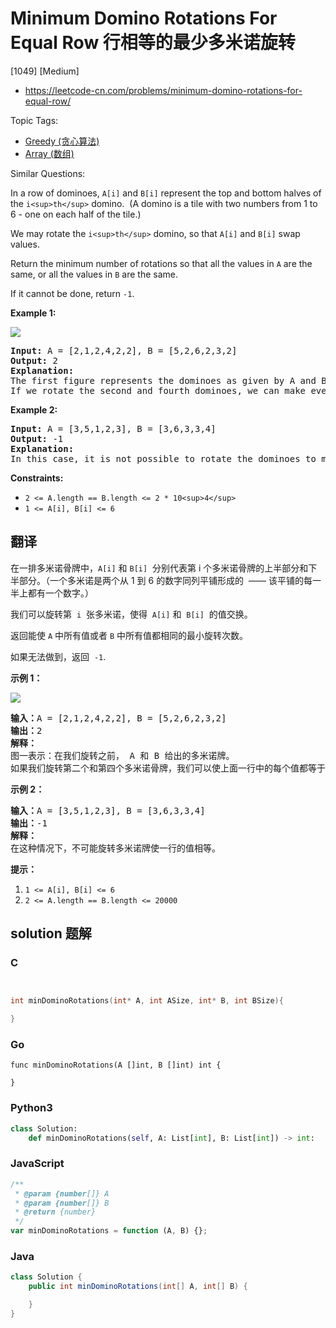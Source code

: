 # Minimum Domino Rotations For Equal Row 行相等的最少多米诺旋转

[1049] [Medium]

- https://leetcode-cn.com/problems/minimum-domino-rotations-for-equal-row/

Topic Tags:

- [Greedy (贪心算法)](https://leetcode-cn.com/tag/greedy/)
- [Array (数组)](https://leetcode-cn.com/tag/array/)

Similar Questions:

In a row of dominoes, `A[i]` and `B[i]` represent the top and bottom halves of the `i<sup>th</sup>` domino.  (A domino is a tile with two numbers from 1 to 6 - one on each half of the tile.)

We may rotate the `i<sup>th</sup>` domino, so that `A[i]` and `B[i]` swap values.

Return the minimum number of rotations so that all the values in `A` are the same, or all the values in `B` are the same.

If it cannot be done, return `-1`.

**Example 1:**

![](https://assets.leetcode.com/uploads/2019/03/08/domino.png)

<pre><strong>Input:</strong> A = [2,1,2,4,2,2], B = [5,2,6,2,3,2]
<strong>Output:</strong> 2
<strong>Explanation:</strong> 
The first figure represents the dominoes as given by A and B: before we do any rotations.
If we rotate the second and fourth dominoes, we can make every value in the top row equal to 2, as indicated by the second figure.
</pre>

**Example 2:**

<pre><strong>Input:</strong> A = [3,5,1,2,3], B = [3,6,3,3,4]
<strong>Output:</strong> -1
<strong>Explanation:</strong> 
In this case, it is not possible to rotate the dominoes to make one row of values equal.
</pre>

**Constraints:**

- `2 <= A.length == B.length <= 2 * 10<sup>4</sup>`
- `1 <= A[i], B[i] <= 6`

## 翻译

在一排多米诺骨牌中，`A[i]` 和 `B[i]`  分别代表第 i 个多米诺骨牌的上半部分和下半部分。（一个多米诺是两个从 1 到 6 的数字同列平铺形成的  —— 该平铺的每一半上都有一个数字。）

我们可以旋转第  `i`  张多米诺，使得  `A[i]` 和  `B[i]`  的值交换。

返回能使 `A` 中所有值或者 `B` 中所有值都相同的最小旋转次数。

如果无法做到，返回  `-1`.

**示例 1：**

![](https://assets.leetcode-cn.com/aliyun-lc-upload/uploads/2019/03/08/domino.png)

<pre><strong>输入：</strong>A = [2,1,2,4,2,2], B = [5,2,6,2,3,2]
<strong>输出：</strong>2
<strong>解释：</strong>
图一表示：在我们旋转之前， A 和 B 给出的多米诺牌。
如果我们旋转第二个和第四个多米诺骨牌，我们可以使上面一行中的每个值都等于 2，如图二所示。
</pre>

**示例 2：**

<pre><strong>输入：</strong>A = [3,5,1,2,3], B = [3,6,3,3,4]
<strong>输出：</strong>-1
<strong>解释：</strong>
在这种情况下，不可能旋转多米诺牌使一行的值相等。
</pre>

**提示：**

1.  `1 <= A[i], B[i] <= 6`
2.  `2 <= A.length == B.length <= 20000`

## solution 题解

### C

```c


int minDominoRotations(int* A, int ASize, int* B, int BSize){

}
```

### Go

```golang
func minDominoRotations(A []int, B []int) int {

}
```

### Python3

```python
class Solution:
    def minDominoRotations(self, A: List[int], B: List[int]) -> int:
```

### JavaScript

```javascript
/**
 * @param {number[]} A
 * @param {number[]} B
 * @return {number}
 */
var minDominoRotations = function (A, B) {};
```

### Java

```java
class Solution {
    public int minDominoRotations(int[] A, int[] B) {

    }
}
```
